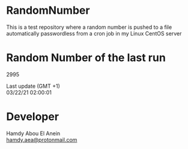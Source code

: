 # RandomNumber    
This is a test repository where a random number is pushed to a file automatically passwordless from a cron job in my Linux CentOS server    
# Random Number of the last run   
2995
      
Last update (GMT +1)    
03/22/21 02:00:01
# Developer    
Hamdy Abou El Anein   
hamdy.aea@protonmail.com
